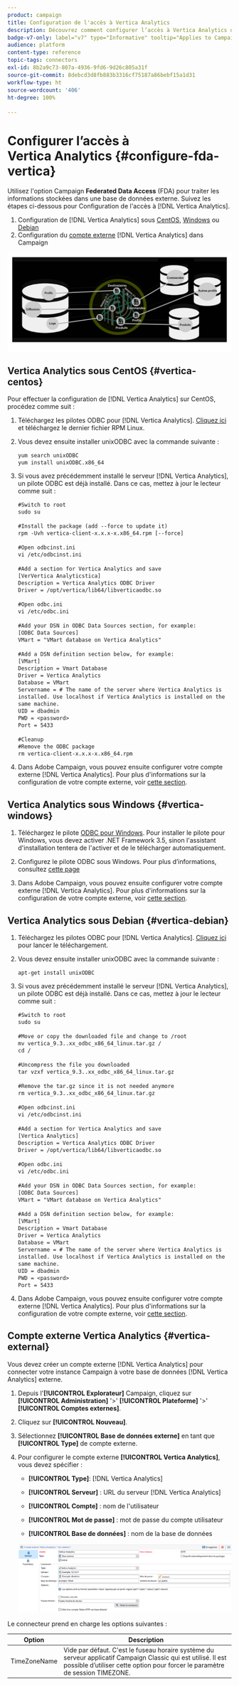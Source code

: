 ```yaml
---
product: campaign
title: Configuration de l'accès à Vertica Analytics
description: Découvrez comment configurer l’accès à Vertica Analytics dans FDA
badge-v7-only: label="v7" type="Informative" tooltip="Applies to Campaign Classic v7 only"
audience: platform
content-type: reference
topic-tags: connectors
exl-id: 8b2a9c73-807a-4936-9fd6-9d26c805a31f
source-git-commit: 8debcd3d8fb883b3316cf75187a86bebf15a1d31
workflow-type: ht
source-wordcount: '406'
ht-degree: 100%

---
```


# Configurer l’accès à Vertica Analytics {#configure-fda-vertica}



Utilisez l&#39;option Campaign **Federated Data Access** (FDA) pour traiter les informations stockées dans une base de données externe. Suivez les étapes ci-dessous pour Configuration de l&#39;accès à [!DNL Vertica Analytics].

1. Configuration de [!DNL Vertica Analytics] sous [CentOS](#vertica-centos), [Windows](#vertica-windows) ou [Debian](#vertica-debian)
1. Configuration du [compte externe](#vertica-external) [!DNL Vertica Analytics] dans Campaign

![](assets/snowflake_3.png)

## Vertica Analytics sous CentOS {#vertica-centos}

Pour effectuer la configuration de [!DNL Vertica Analytics] sur CentOS, procédez comme suit :

1. Téléchargez les pilotes ODBC pour [!DNL Vertica Analytics]. [Cliquez ici](https://www.vertica.com/download/vertica/client-drivers/) et téléchargez le dernier fichier RPM Linux.

1. Vous devez ensuite installer unixODBC avec la commande suivante :

   ```
   yum search unixODBC
   yum install unixODBC.x86_64
   ```

1. Si vous avez précédemment installé le serveur [!DNL Vertica Analytics], un pilote ODBC est déjà installé. Dans ce cas, mettez à jour le lecteur comme suit :

   ```
   #Switch to root
   sudo su
   
   #Install the package (add --force to update it)
   rpm -Uvh vertica-client-x.x.x-x.x86_64.rpm [--force]
   
   #Open odbcinst.ini
   vi /etc/odbcinst.ini
   
   #Add a section for Vertica Analytics and save
   [VerVertica Analyticstica]
   Description = Vertica Analytics ODBC Driver
   Driver = /opt/vertica/lib64/libverticaodbc.so
   
   #Open odbc.ini
   vi /etc/odbc.ini
   
   #Add your DSN in ODBC Data Sources section, for example:
   [ODBC Data Sources]
   VMart = "VMart database on Vertica Analytics"
   
   #Add a DSN definition section below, for example:
   [VMart]
   Description = Vmart Database
   Driver = Vertica Analytics
   Database = VMart
   Servername = # The name of the server where Vertica Analytics is installed. Use localhost if Vertica Analytics is installed on the same machine.
   UID = dbadmin
   PWD = <password>
   Port = 5433
   
   #Cleanup
   #Remove the ODBC package
   rm vertica-client-x.x.x-x.x86_64.rpm
   ```

1. Dans Adobe Campaign, vous pouvez ensuite configurer votre compte externe [!DNL Vertica Analytics]. Pour plus d&#39;informations sur la configuration de votre compte externe, voir [cette section](#vertica-external).

## Vertica Analytics sous Windows {#vertica-windows}

1. Téléchargez le pilote [ODBC pour Windows](https://www.vertica.com/download/vertica/client-drivers/). Pour installer le pilote pour Windows, vous devez activer .NET Framework 3.5, sinon l&#39;assistant d&#39;installation tentera de l&#39;activer et de le télécharger automatiquement.

1. Configurez le pilote ODBC sous Windows. Pour plus d’informations, consultez [cette page](https://www.vertica.com/docs/9.2.x/HTML/Content/Authoring/ConnectingToVertica/ClientODBC/SettingUpADSN.htm)

1. Dans Adobe Campaign, vous pouvez ensuite configurer votre compte externe [!DNL Vertica Analytics]. Pour plus d&#39;informations sur la configuration de votre compte externe, voir [cette section](#vertical-external).

## Vertica Analytics sous Debian {#vertica-debian}

1. Téléchargez les pilotes ODBC pour [!DNL Vertica Analytics]. [Cliquez ici](https://sfc-repo.snowflakecomputing.com/odbc/linux/latest/index.html) pour lancer le téléchargement.

1. Vous devez ensuite installer unixODBC avec la commande suivante :

   ```
   apt-get install unixODBC
   ```

1. Si vous avez précédemment installé le serveur [!DNL Vertica Analytics], un pilote ODBC est déjà installé. Dans ce cas, mettez à jour le lecteur comme suit :

   ```
   #Switch to root
   sudo su
   
   #Move or copy the downloaded file and change to /root
   mv vertica_9.3..xx_odbc_x86_64_linux.tar.gz /
   cd /
   
   #Uncompress the file you downloaded
   tar vzxf vertica_9.3..xx_odbc_x86_64_linux.tar.gz
   
   #Remove the tar.gz since it is not needed anymore
   rm vertica_9.3..xx_odbc_x86_64_linux.tar.gz
   
   #Open odbcinst.ini
   vi /etc/odbcinst.ini
   
   #Add a section for Vertica Analytics and save
   [Vertica Analytics]
   Description = Vertica Analytics ODBC Driver
   Driver = /opt/vertica/lib64/libverticaodbc.so
   
   #Open odbc.ini
   vi /etc/odbc.ini
   
   #Add your DSN in ODBC Data Sources section, for example:
   [ODBC Data Sources]
   VMart = "VMart database on Vertica Analytics"
   
   #Add a DSN definition section below, for example:
   [VMart]
   Description = Vmart Database
   Driver = Vertica Analytics
   Database = VMart
   Servername = # The name of the server where Vertica Analytics is installed. Use localhost if Vertica Analytics is installed on the same machine.
   UID = dbadmin
   PWD = <password>
   Port = 5433
   ```

1. Dans Adobe Campaign, vous pouvez ensuite configurer votre compte externe [!DNL Vertica Analytics]. Pour plus d&#39;informations sur la configuration de votre compte externe, voir [cette section](#vertica-external).

## Compte externe Vertica Analytics {#vertica-external}

Vous devez créer un compte externe [!DNL Vertica Analytics] pour connecter votre instance Campaign à votre base de données [!DNL Vertica Analytics] externe.

1. Depuis l&#39;**[!UICONTROL Explorateur]** Campaign, cliquez sur **[!UICONTROL Administration]** &#39;>&#39; **[!UICONTROL Plateforme]** &#39;>&#39; **[!UICONTROL Comptes externes]**.

1. Cliquez sur **[!UICONTROL Nouveau]**.

1. Sélectionnez **[!UICONTROL Base de données externe]** en tant que **[!UICONTROL Type]** de compte externe.

1. Pour configurer le compte externe **[!UICONTROL Vertica Analytics]**, vous devez spécifier : 

   * **[!UICONTROL Type]**: [!DNL Vertica Analytics]

   * **[!UICONTROL Serveur]** : URL du serveur [!DNL Vertica Analytics]

   * **[!UICONTROL Compte]** : nom de l&#39;utilisateur

   * **[!UICONTROL Mot de passe]** : mot de passe du compte utilisateur

   * **[!UICONTROL Base de données]** : nom de la base de données

   ![](assets/vertica.png)

Le connecteur prend en charge les options suivantes :

| Option | Description |
|---|---|
| TimeZoneName | Vide par défaut. C&#39;est le fuseau horaire système du serveur applicatif Campaign Classic qui est utilisé. Il est possible d’utiliser cette option pour forcer le paramètre de session TIMEZONE. |

